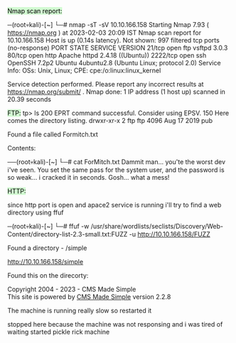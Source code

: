 <mark style="background: #BBFABBA6;">Nmap scan report:</mark>


─(root💀kali)-[~]
└─# nmap -sT -sV 10.10.166.158
Starting Nmap 7.93 ( https://nmap.org ) at 2023-02-03 20:09 IST
Nmap scan report for 10.10.166.158
Host is up (0.14s latency).
Not shown: 997 filtered tcp ports (no-response)
PORT     STATE SERVICE VERSION
21/tcp   open  ftp     vsftpd 3.0.3
80/tcp   open  http    Apache httpd 2.4.18 ((Ubuntu))
2222/tcp open  ssh     OpenSSH 7.2p2 Ubuntu 4ubuntu2.8 (Ubuntu Linux; protocol 2.0)
Service Info: OSs: Unix, Linux; CPE: cpe:/o:linux:linux_kernel

Service detection performed. Please report any incorrect results at https://nmap.org/submit/ .
Nmap done: 1 IP address (1 host up) scanned in 20.39 seconds


<mark style="background: #BBFABBA6;">FTP:</mark> 
tp> ls
200 EPRT command successful. Consider using EPSV.
150 Here comes the directory listing.
drwxr-xr-x    2 ftp      ftp          4096 Aug 17  2019 pub


Found a file called Formitch.txt

Contents:

──(root💀kali)-[~]
└─# cat ForMitch.txt 
Dammit man... you'te the worst dev i've seen. You set the same pass for the system user, and the password is so weak... i cracked it in seconds. Gosh... what a mess!



<mark style="background: #BBFABBA6;">HTTP:</mark>

since http port is open and apace2 service is running i'll try to  find a web directory using ffuf


─(root💀kali)-[~]
└─# ffuf -w /usr/share/wordlists/seclists/Discovery/Web-Content/directory-list-2.3-small.txt:FUZZ -u http://10.10.166.158/FUZZ 



Found a directory  - /simple

http://10.10.166.158/simple


Found this on the direcorty:

Copyright 2004 - 2023 - CMS Made Simple  
This site is powered by [CMS Made Simple](http://www.cmsmadesimple.org) version 2.2.8

The machine is running really slow so restarted it 



stopped here because the machine was not responsing and i was tired of waiting started pickle rick machine

